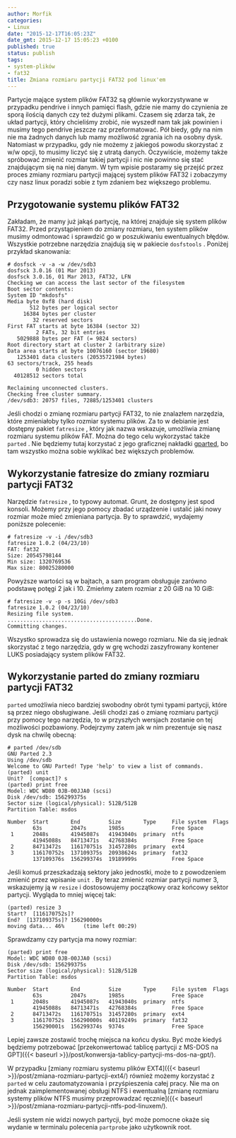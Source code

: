 ```yaml
---
author: Morfik
categories:
- Linux
date: "2015-12-17T16:05:23Z"
date_gmt: 2015-12-17 15:05:23 +0100
published: true
status: publish
tags:
- system-plików
- fat32
title: Zmiana rozmiaru partycji FAT32 pod linux'em
---
```


Partycje mające system plików FAT32 są głównie wykorzystywane w przypadku pendrive i innych pamięci
flash, gdzie nie mamy do czynienia ze sporą ilością danych czy też dużymi plikami. Czasem się zdarza
tak, że układ partycji, który chcieliśmy zrobić, nie wyszedł nam tak jak powinien i musimy tego
pendrive jeszcze raz przeformatować. Pół biedy, gdy na nim nie ma żadnych danych lub mamy możliwość
zgrania ich na osobny dysk. Natomiast w przypadku, gdy nie możemy z jakiegoś powodu skorzystać z w/w
opcji, to musimy liczyć się z utratą danych. Oczywiście, możemy także spróbować zmienić rozmiar
takiej partycji i nic nie powinno się stać znajdującym się na niej danym. W tym wpisie postaramy się
przejść przez proces zmiany rozmiaru partycji mającej system plików FAT32 i zobaczymy czy nasz linux
poradzi sobie z tym zdaniem bez większego problemu.

<!--more-->
## Przygotowanie systemu plików FAT32

Zakładam, że mamy już jakąś partycję, na której znajduje się system plików FAT32. Przed
przystąpieniem do zmiany rozmiaru, ten system plików musimy odmontować i sprawdzić go w
poszukiwaniu ewentualnych błędów. Wszystkie potrzebne narzędzia znajdują się w pakiecie `dosfstools`
. Poniżej przykład skanowania:

    # dosfsck -v -a -w /dev/sdb3
    dosfsck 3.0.16 (01 Mar 2013)
    dosfsck 3.0.16, 01 Mar 2013, FAT32, LFN
    Checking we can access the last sector of the filesystem
    Boot sector contents:
    System ID "mkdosfs"
    Media byte 0xf8 (hard disk)
           512 bytes per logical sector
         16384 bytes per cluster
            32 reserved sectors
    First FAT starts at byte 16384 (sector 32)
             2 FATs, 32 bit entries
       5029888 bytes per FAT (= 9824 sectors)
    Root directory start at cluster 2 (arbitrary size)
    Data area starts at byte 10076160 (sector 19680)
       1253401 data clusters (20535721984 bytes)
    63 sectors/track, 255 heads
             0 hidden sectors
      40128512 sectors total

    Reclaiming unconnected clusters.
    Checking free cluster summary.
    /dev/sdb3: 20757 files, 72885/1253401 clusters

Jeśli chodzi o zmianę rozmiaru partycji FAT32, to nie znalazłem narzędzia, które zmieniałoby tylko
rozmiar systemu plików. Za to w debianie jest dostępny pakiet `fatresize` , który jak nazwa
wskazuje, umożliwia zmianę rozmiaru systemu plików FAT. Można do tego celu wykorzystać także
`parted` . Nie będziemy tutaj korzystać z jego graficznej nakładki [gparted](http://gparted.org/),
bo tam wszystko można sobie wyklikać bez większych problemów.

## Wykorzystanie fatresize do zmiany rozmiaru partycji FAT32

Narzędzie `fatresize` , to typowy automat. Grunt, że dostępny jest spod konsoli. Możemy przy jego
pomocy zbadać urządzenie i ustalić jaki nowy rozmiar może mieć zmieniana partycja. By to sprawdzić,
wydajemy poniższe polecenie:

    # fatresize -v -i /dev/sdb3
    fatresize 1.0.2 (04/23/10)
    FAT: fat32
    Size: 20545798144
    Min size: 1320769536
    Max size: 80025280000

Powyższe wartości są w bajtach, a sam program obsługuje zarówno podstawę potęgi 2 jak i 10. Zmieńmy
zatem rozmiar z 20 GiB na 10 GiB:

    # fatresize -v -p -s 10Gi /dev/sdb3
    fatresize 1.0.2 (04/23/10)
    Resizing file system.
    .........................................Done.
    Committing changes.

Wszystko sprowadza się do ustawienia nowego rozmiaru. Nie da się jednak skorzystać z tego narzędzia,
gdy w grę wchodzi zaszyfrowany kontener LUKS posiadający system plików FAT32.

## Wykorzystanie parted do zmiany rozmiaru partycji FAT32

`parted` umożliwia nieco bardziej swobodny obrót tymi typami partycji, które są przez niego
obsługiwane. Jeśli chodzi zaś o zmianę rozmiaru partycji przy pomocy tego narzędzia, to w
przyszłych wersjach zostanie on tej możliwości pozbawiony. Podejrzymy zatem jak w nim prezentuje
się nasz dysk na chwilę obecną:

    # parted /dev/sdb
    GNU Parted 2.3
    Using /dev/sdb
    Welcome to GNU Parted! Type 'help' to view a list of commands.
    (parted) unit
    Unit?  [compact]? s
    (parted) print free
    Model: WDC WD80 0JB-00JJA0 (scsi)
    Disk /dev/sdb: 156299375s
    Sector size (logical/physical): 512B/512B
    Partition Table: msdos

    Number  Start       End         Size       Type     File system  Flags
            63s         2047s       1985s               Free Space
     1      2048s       41945087s   41943040s  primary  ntfs
            41945088s   84713471s   42768384s           Free Space
     2      84713472s   116170751s  31457280s  primary  ext4
     3      116170752s  137109375s  20938624s  primary  fat32
            137109376s  156299374s  19189999s           Free Space

Jeśli komuś przeszkadzają sektory jako jednostki, może to z powodzeniem zmienić przez wpisanie
`unit` . By teraz zmienić rozmiar partycji numer 3, wskazujemy ją w `resize` i dostosowujemy
początkowy oraz końcowy sektor partycji. Wygląda to mniej więcej tak:

    (parted) resize 3
    Start?  [116170752s]?
    End?  [137109375s]? 156290000s
    moving data... 46%      (time left 00:29)

Sprawdzamy czy partycja ma nowy rozmiar:

    (parted) print free
    Model: WDC WD80 0JB-00JJA0 (scsi)
    Disk /dev/sdb: 156299375s
    Sector size (logical/physical): 512B/512B
    Partition Table: msdos

    Number  Start       End         Size       Type     File system  Flags
            63s         2047s       1985s               Free Space
     1      2048s       41945087s   41943040s  primary  ntfs
            41945088s   84713471s   42768384s           Free Space
     2      84713472s   116170751s  31457280s  primary  ext4
     3      116170752s  156290000s  40119249s  primary  fat32
            156290001s  156299374s  9374s               Free Space

Lepiej zawsze zostawić trochę miejsca na końcu dysku. Być może kiedyś będziemy potrzebować
[przekonwertować tablicę partycji z MS-DOS na
GPT]({{< baseurl >}}/post/konwersja-tablicy-partycji-ms-dos-na-gpt/).

W przypadku [zmiany rozmiaru systemu plików
EXT4]({{< baseurl >}}/post/zmiana-rozmiaru-partycji-ext4/) również możemy korzystać z `parted` w
celu zautomatyzowania i przyśpieszenia całej pracy. Nie ma on jednak zaimplementowanej obsługi NTFS
i ewentualną [zmianę rozmiaru systemy plików NTFS musimy przeprowadzać
ręcznie]({{< baseurl >}}/post/zmiana-rozmiaru-partycji-ntfs-pod-linuxem/).

Jeśli system nie widzi nowych partycji, być może pomocne okaże się wydanie w terminalu polecenia
`partprobe` jako użytkownik root.

